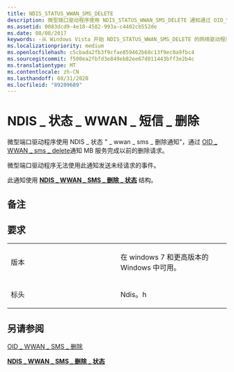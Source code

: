 ```yaml
---
title: NDIS_STATUS_WWAN_SMS_DELETE
description: 微型端口驱动程序使用 NDIS_STATUS_WWAN_SMS_DELETE 通知通过 OID_WWAN_SMS_DELETE 通知 MB 服务完成以前的 DELETE 请求。
ms.assetid: 0083dcd9-4e18-4582-993a-c4402cb552de
ms.date: 08/08/2017
keywords: -从 Windows Vista 开始 NDIS_STATUS_WWAN_SMS_DELETE 的网络驱动程序
ms.localizationpriority: medium
ms.openlocfilehash: c5cbada2fb3f9cfae859462b68c13f9ec0a9fbc4
ms.sourcegitcommit: f500ea2fbfd3e849eb82ee67d011443bff3e2b4c
ms.translationtype: MT
ms.contentlocale: zh-CN
ms.lasthandoff: 08/31/2020
ms.locfileid: "89209689"
---
```

# <a name="ndis_status_wwan_sms_delete"></a>NDIS \_ 状态 \_ WWAN \_ 短信 \_ 删除


微型端口驱动程序使用 NDIS \_ 状态 " \_ wwan \_ sms \_ 删除通知"，通过 [OID \_ WWAN \_ sms \_ delete](oid-wwan-sms-delete.md)通知 MB 服务完成以前的删除请求。

微型端口驱动程序无法使用此通知发送未经请求的事件。

此通知使用 [**NDIS \_ WWAN \_ SMS \_ 删除 \_ 状态**](/windows-hardware/drivers/ddi/ndiswwan/ns-ndiswwan-_ndis_wwan_sms_delete_status) 结构。

<a name="remarks"></a>备注
-------

<a name="requirements"></a>要求
------------

<table>
<colgroup>
<col width="50%" />
<col width="50%" />
</colgroup>
<tbody>
<tr class="odd">
<td><p>版本</p></td>
<td><p>在 windows 7 和更高版本的 Windows 中可用。</p></td>
</tr>
<tr class="even">
<td><p>标头</p></td>
<td>Ndis。h</td>
</tr>
</tbody>
</table>

## <a name="see-also"></a>另请参阅


[OID \_ WWAN \_ SMS \_ 删除](oid-wwan-sms-delete.md)

[**NDIS \_ WWAN \_ SMS \_ 删除 \_ 状态**](/windows-hardware/drivers/ddi/ndiswwan/ns-ndiswwan-_ndis_wwan_sms_delete_status)

 

